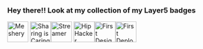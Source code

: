 <h3> Hey there!! Look at my collection of my Layer5 badges </h3>

<a href= "https://meshery.layer5.io/user/0f0e1517-b824-4d90-b9a8-c5791eedf3c2?tab=badges"><img width="48px" height="48px" src = "https://badges.layer5.io/assets/badges/meshery/meshery.png" alt = "Meshery" /></a > <a href= "https://meshery.layer5.io/user/0f0e1517-b824-4d90-b9a8-c5791eedf3c2?tab=badges"><img width="48px" height="48px" src = "https://badges.layer5.io/assets/badges/first-share/first-share.png" alt = "Sharing is Caring" /></a ><a href= "https://meshery.layer5.io/user/0f0e1517-b824-4d90-b9a8-c5791eedf3c2?tab=badges"><img width="48px" height="48px" src = "https://badges.layer5.io/assets/badges/first-log-streaming-session/first-log-streaming-session.png" alt = "Streamer" /></a > <a href= "https://meshery.layer5.io/user/0f0e1517-b824-4d90-b9a8-c5791eedf3c2?tab=badges"><img width="48px" height="48px" src = "https://badges.layer5.io/assets/badges/first-interactive-terminal-session/first-interactive-terminal-session.png" alt = "Hip Hacker" /></a ><a href= "https://meshery.layer5.io/user/0f0e1517-b824-4d90-b9a8-c5791eedf3c2?tab=badges"><img width="48px" height="48px" src = "https://badges.layer5.io/assets/badges/first-design/first-design.png" alt = "First Design" /></a ><a href= "https://meshery.layer5.io/user/0f0e1517-b824-4d90-b9a8-c5791eedf3c2?tab=badges"><img width="48px" height="48px" src = "https://badges.layer5.io/assets/badges/first-deployment/first-deployment.png" alt = "First Deployment" /></a >

